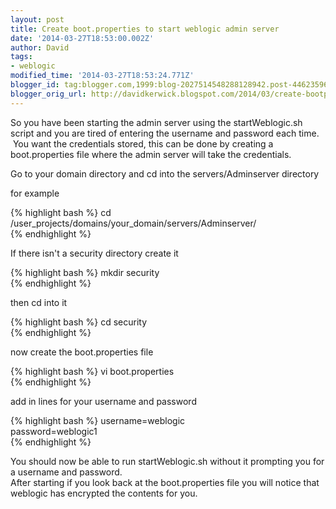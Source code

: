 ```yaml
---
layout: post
title: Create boot.properties to start weblogic admin server
date: '2014-03-27T18:53:00.002Z'
author: David
tags:
- weblogic
modified_time: '2014-03-27T18:53:24.771Z'
blogger_id: tag:blogger.com,1999:blog-2027514548288128942.post-4462359699505801197
blogger_orig_url: http://davidkerwick.blogspot.com/2014/03/create-bootproperties-to-start-weblogic.html
---
```


So you have been starting the admin server using the startWeblogic.sh script and you are tired of entering the username and password each time.  You want the credentials stored, this can be done by creating a boot.properties file where the admin server will take the credentials.  

Go to your domain directory and cd into the servers/Adminserver directory  

for example  

{% highlight bash %} 
cd /user_projects/domains/your_domain/servers/Adminserver/  
{% endhighlight %}

If there isn't a security directory create it  

{% highlight bash %}
mkdir security  
{% endhighlight %}

then cd into it  

{% highlight bash %}
cd security  
{% endhighlight %}

now create the boot.properties file  

{% highlight bash %}
vi boot.properties  
{% endhighlight %}

add in lines for your username and password  

{% highlight bash %} 
username=weblogic  
password=weblogic1  
{% endhighlight %}

You should now be able to run startWeblogic.sh without it prompting you for a username and password.  
After starting if you look back at the boot.properties file you will notice that weblogic has encrypted the contents for you.
